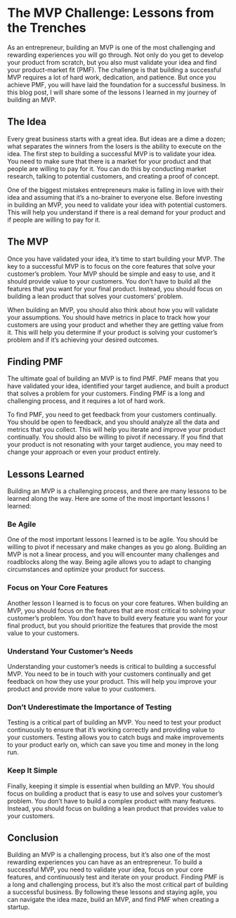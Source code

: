 # The MVP Challenge: Lessons from the Trenches

As an entrepreneur, building an MVP is one of the most challenging and rewarding experiences you will go through. Not only do you get to develop your product from scratch, but you also must validate your idea and find your product-market fit (PMF). The challenge is that building a successful MVP requires a lot of hard work, dedication, and patience. But once you achieve PMF, you will have laid the foundation for a successful business. In this blog post, I will share some of the lessons I learned in my journey of building an MVP.

## The Idea

Every great business starts with a great idea. But ideas are a dime a dozen; what separates the winners from the losers is the ability to execute on the idea. The first step to building a successful MVP is to validate your idea. You need to make sure that there is a market for your product and that people are willing to pay for it. You can do this by conducting market research, talking to potential customers, and creating a proof of concept.

One of the biggest mistakes entrepreneurs make is falling in love with their idea and assuming that it’s a no-brainer to everyone else. Before investing in building an MVP, you need to validate your idea with potential customers. This will help you understand if there is a real demand for your product and if people are willing to pay for it.

## The MVP

Once you have validated your idea, it’s time to start building your MVP. The key to a successful MVP is to focus on the core features that solve your customer’s problem. Your MVP should be simple and easy to use, and it should provide value to your customers. You don’t have to build all the features that you want for your final product. Instead, you should focus on building a lean product that solves your customers’ problem.

When building an MVP, you should also think about how you will validate your assumptions. You should have metrics in place to track how your customers are using your product and whether they are getting value from it. This will help you determine if your product is solving your customer’s problem and if it’s achieving your desired outcomes.

## Finding PMF

The ultimate goal of building an MVP is to find PMF. PMF means that you have validated your idea, identified your target audience, and built a product that solves a problem for your customers. Finding PMF is a long and challenging process, and it requires a lot of hard work.

To find PMF, you need to get feedback from your customers continually. You should be open to feedback, and you should analyze all the data and metrics that you collect. This will help you iterate and improve your product continually. You should also be willing to pivot if necessary. If you find that your product is not resonating with your target audience, you may need to change your approach or even your product entirely.

## Lessons Learned

Building an MVP is a challenging process, and there are many lessons to be learned along the way. Here are some of the most important lessons I learned:

### Be Agile
One of the most important lessons I learned is to be agile. You should be willing to pivot if necessary and make changes as you go along. Building an MVP is not a linear process, and you will encounter many challenges and roadblocks along the way. Being agile allows you to adapt to changing circumstances and optimize your product for success.

### Focus on Your Core Features
Another lesson I learned is to focus on your core features. When building an MVP, you should focus on the features that are most critical to solving your customer’s problem. You don’t have to build every feature you want for your final product, but you should prioritize the features that provide the most value to your customers.

### Understand Your Customer’s Needs
Understanding your customer’s needs is critical to building a successful MVP. You need to be in touch with your customers continually and get feedback on how they use your product. This will help you improve your product and provide more value to your customers.

### Don’t Underestimate the Importance of Testing
Testing is a critical part of building an MVP. You need to test your product continuously to ensure that it’s working correctly and providing value to your customers. Testing allows you to catch bugs and make improvements to your product early on, which can save you time and money in the long run.

### Keep It Simple
Finally, keeping it simple is essential when building an MVP. You should focus on building a product that is easy to use and solves your customer’s problem. You don’t have to build a complex product with many features. Instead, you should focus on building a lean product that provides value to your customers.

## Conclusion

Building an MVP is a challenging process, but it’s also one of the most rewarding experiences you can have as an entrepreneur. To build a successful MVP, you need to validate your idea, focus on your core features, and continuously test and iterate on your product. Finding PMF is a long and challenging process, but it’s also the most critical part of building a successful business. By following these lessons and staying agile, you can navigate the idea maze, build an MVP, and find PMF when creating a startup.